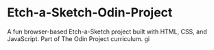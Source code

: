 # Etch-a-Sketch-Odin-Project
A fun browser-based Etch-a-Sketch project built with HTML, CSS, and JavaScript. Part of The Odin Project curriculum.
gi